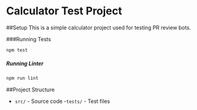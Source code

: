# Calculator Test Project
##Setup
This is a simple calculator project used for testing PR review bots.

###Running Tests
```bash
npm test
```
##### Running Linter
```bash
npm run lint
```
##Project Structure
- `src/` - Source code
-`tests/` - Test files
